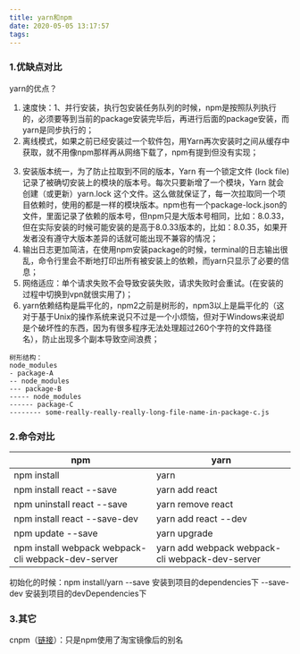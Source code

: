 ```yaml
---
title: yarn和npm
date: 2020-05-05 13:17:57
tags:
---
```


### 1.优缺点对比

yarn的优点？
1. 速度快：1、并行安装，执行包安装任务队列的时候，npm是按照队列执行的，必须要等到当前的package安装完毕后，再进行后面的package安装，而yarn是同步执行的；
2. 离线模式，如果之前已经安装过一个软件包，用Yarn再次安装时之间从缓存中获取，就不用像npm那样再从网络下载了，npm有提到但没有实现；

<!--more-->

3. 安装版本统一，为了防止拉取到不同的版本，Yarn 有一个锁定文件 (lock file) 记录了被确切安装上的模块的版本号。每次只要新增了一个模块，Yarn 就会创建（或更新）yarn.lock 这个文件。这么做就保证了，每一次拉取同一个项目依赖时，使用的都是一样的模块版本。npm也有一个package-lock.json的文件，里面记录了依赖的版本号，但npm只是大版本号相同，比如：8.0.33，但在实际安装的时候可能安装的是高于8.0.33版本的，比如：8.0.35，如果开发者没有遵守大版本差异的话就可能出现不兼容的情况；
4. 输出日志更加简洁，在使用npm安装package的时候，terminal的日志输出很乱，命令行里会不断地打印出所有被安装上的依赖，而yarn只显示了必要的信息；
5. 网络适应：单个请求失败不会导致安装失败，请求失败时会重试。(在安装的过程中切换到vpn就很实用了)；
6. yarn依赖结构是扁平化的，npm2之前是树形的，npm3以上是扁平化的（这对于基于Unix的操作系统来说只不过是一个小烦恼，但对于Windows来说却是个破坏性的东西，因为有很多程序无法处理超过260个字符的文件路径名），防止出现多个副本导致空间浪费；

```
树形结构：
node_modules
- package-A
-- node_modules
--- package-B
----- node_modules
------ package-C
-------- some-really-really-really-long-file-name-in-package-c.js
```

### 2.命令对比
| npm | yarn |
| --- | --- |
|  npm install | yarn |
|  npm install react --save | yarn add react |
|  npm uninstall react --save | yarn remove react |
| npm install react --save-dev | yarn add react --dev |
| npm update --save | yarn upgrade |
| npm install webpack webpack-cli webpack-dev-server | yarn add webpack webpack-cli webpack-dev-server |

初始化的时候：npm install/yarn
--save 安装到项目的dependencies下
--save-dev 安装到项目的devDependencies下

### 3.其它
cnpm（[链接](https://developer.aliyun.com/mirror/NPM)）：只是npm使用了淘宝镜像后的别名



